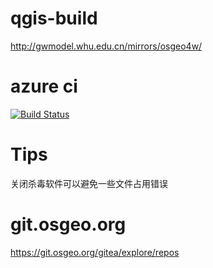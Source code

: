 # qgis-build
http://gwmodel.whu.edu.cn/mirrors/osgeo4w/

# azure ci
[![Build Status](https://dev.azure.com/qgis/QGIS/_apis/build/status/qgis.QGIS?branchName=master)](https://dev.azure.com/qgis/QGIS/_build/latest?definitionId=1&branchName=master)

# Tips
关闭杀毒软件可以避免一些文件占用错误

# git.osgeo.org
https://git.osgeo.org/gitea/explore/repos
